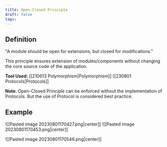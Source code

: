 ```yaml
---
title: Open-Closed Principle
draft: false
tags:
---
```

   

## Definition
"A module should be open for extensions, but closed for modifications."

This principle ensures extension of modules/components without changing the core source code of the application.

**Tool Used:** [[210613 Polymorphism|Polymorphism]] [[230801 Protocols|Protocols]] 

**Note**: Open-Closed Principle can be enforced without the implementation of Protocols. But the use of Protocol is considered best practice. 
## Example
![[Pasted image 20230801170427.png|center]]
![[Pasted image 20230801170453.png|center]]

![[Pasted image 20230801170546.png|center]]







